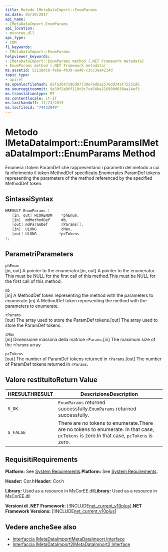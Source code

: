 ```yaml
---
title: Metodo IMetaDataImport::EnumParams
ms.date: 03/30/2017
api_name:
- IMetaDataImport.EnumParams
api_location:
- mscoree.dll
api_type:
- COM
f1_keywords:
- IMetaDataImport::EnumParams
helpviewer_keywords:
- IMetaDataImport::EnumParams method [.NET Framework metadata]
- EnumParams method [.NET Framework metadata]
ms.assetid: 52118dc9-fe6e-4b39-aa48-c3cc3ea4214d
topic_type:
- apiref
ms.openlocfilehash: e5fa3647c86d97730e7ad6a2576dd34af75251d6
ms.sourcegitcommit: 9a39f2a06f110c9c7ca54ba216900d038aa14ef3
ms.translationtype: MT
ms.contentlocale: it-IT
ms.lasthandoff: 11/23/2019
ms.locfileid: "74433949"
---
```

# <a name="imetadataimportenumparams-method"></a><span data-ttu-id="6295d-102">Metodo IMetaDataImport::EnumParams</span><span class="sxs-lookup"><span data-stu-id="6295d-102">IMetaDataImport::EnumParams Method</span></span>
<span data-ttu-id="6295d-103">Enumera i token ParamDef che rappresentano i parametri del metodo a cui fa riferimento il token MethodDef specificato.</span><span class="sxs-lookup"><span data-stu-id="6295d-103">Enumerates ParamDef tokens representing the parameters of the method referenced by the specified MethodDef token.</span></span>  
  
## <a name="syntax"></a><span data-ttu-id="6295d-104">Sintassi</span><span class="sxs-lookup"><span data-stu-id="6295d-104">Syntax</span></span>  
  
```cpp  
HRESULT EnumParams (  
   [in, out] HCORENUM    *phEnum,  
   [in]  mdMethodDef     mb,  
   [out] mdParamDef      rParams[],  
   [in]  ULONG           cMax,  
   [out] ULONG          *pcTokens  
);  
```  
  
## <a name="parameters"></a><span data-ttu-id="6295d-105">Parametri</span><span class="sxs-lookup"><span data-stu-id="6295d-105">Parameters</span></span>  
 `phEnum`  
 <span data-ttu-id="6295d-106">[in, out] A pointer to the enumerator.</span><span class="sxs-lookup"><span data-stu-id="6295d-106">[in, out] A pointer to the enumerator.</span></span> <span data-ttu-id="6295d-107">This must be NULL for the first call of this method.</span><span class="sxs-lookup"><span data-stu-id="6295d-107">This must be NULL for the first call of this method.</span></span>  
  
 `mb`  
 <span data-ttu-id="6295d-108">[in] A MethodDef token representing the method with the parameters to enumerate.</span><span class="sxs-lookup"><span data-stu-id="6295d-108">[in] A MethodDef token representing the method with the parameters to enumerate.</span></span>  
  
 `rParams`  
 <span data-ttu-id="6295d-109">[out] The array used to store the ParamDef tokens.</span><span class="sxs-lookup"><span data-stu-id="6295d-109">[out] The array used to store the ParamDef tokens.</span></span>  
  
 `cMax`  
 <span data-ttu-id="6295d-110">[in] Dimensione massima della matrice `rParams`.</span><span class="sxs-lookup"><span data-stu-id="6295d-110">[in] The maximum size of the `rParams` array.</span></span>  
  
 `pcTokens`  
 <span data-ttu-id="6295d-111">[out] The number of ParamDef tokens returned in `rParams`.</span><span class="sxs-lookup"><span data-stu-id="6295d-111">[out] The number of ParamDef tokens returned in `rParams`.</span></span>  
  
## <a name="return-value"></a><span data-ttu-id="6295d-112">Valore restituito</span><span class="sxs-lookup"><span data-stu-id="6295d-112">Return Value</span></span>  
  
|<span data-ttu-id="6295d-113">HRESULT</span><span class="sxs-lookup"><span data-stu-id="6295d-113">HRESULT</span></span>|<span data-ttu-id="6295d-114">Descrizione</span><span class="sxs-lookup"><span data-stu-id="6295d-114">Description</span></span>|  
|-------------|-----------------|  
|`S_OK`|<span data-ttu-id="6295d-115">`EnumParams` returned successfully.</span><span class="sxs-lookup"><span data-stu-id="6295d-115">`EnumParams` returned successfully.</span></span>|  
|`S_FALSE`|<span data-ttu-id="6295d-116">There are no tokens to enumerate.</span><span class="sxs-lookup"><span data-stu-id="6295d-116">There are no tokens to enumerate.</span></span> <span data-ttu-id="6295d-117">In that case, `pcTokens` is zero.</span><span class="sxs-lookup"><span data-stu-id="6295d-117">In that case, `pcTokens` is zero.</span></span>|  
  
## <a name="requirements"></a><span data-ttu-id="6295d-118">Requisiti</span><span class="sxs-lookup"><span data-stu-id="6295d-118">Requirements</span></span>  
 <span data-ttu-id="6295d-119">**Platform:** See [System Requirements](../../../../docs/framework/get-started/system-requirements.md).</span><span class="sxs-lookup"><span data-stu-id="6295d-119">**Platform:** See [System Requirements](../../../../docs/framework/get-started/system-requirements.md).</span></span>  
  
 <span data-ttu-id="6295d-120">**Header:** Cor.h</span><span class="sxs-lookup"><span data-stu-id="6295d-120">**Header:** Cor.h</span></span>  
  
 <span data-ttu-id="6295d-121">**Library:** Used as a resource in MsCorEE.dll</span><span class="sxs-lookup"><span data-stu-id="6295d-121">**Library:** Used as a resource in MsCorEE.dll</span></span>  
  
 <span data-ttu-id="6295d-122">**Versioni di .NET Framework:** [!INCLUDE[net_current_v10plus](../../../../includes/net-current-v10plus-md.md)]</span><span class="sxs-lookup"><span data-stu-id="6295d-122">**.NET Framework Versions:** [!INCLUDE[net_current_v10plus](../../../../includes/net-current-v10plus-md.md)]</span></span>  
  
## <a name="see-also"></a><span data-ttu-id="6295d-123">Vedere anche</span><span class="sxs-lookup"><span data-stu-id="6295d-123">See also</span></span>

- [<span data-ttu-id="6295d-124">Interfaccia IMetaDataImport</span><span class="sxs-lookup"><span data-stu-id="6295d-124">IMetaDataImport Interface</span></span>](../../../../docs/framework/unmanaged-api/metadata/imetadataimport-interface.md)
- [<span data-ttu-id="6295d-125">Interfaccia IMetaDataImport2</span><span class="sxs-lookup"><span data-stu-id="6295d-125">IMetaDataImport2 Interface</span></span>](../../../../docs/framework/unmanaged-api/metadata/imetadataimport2-interface.md)
